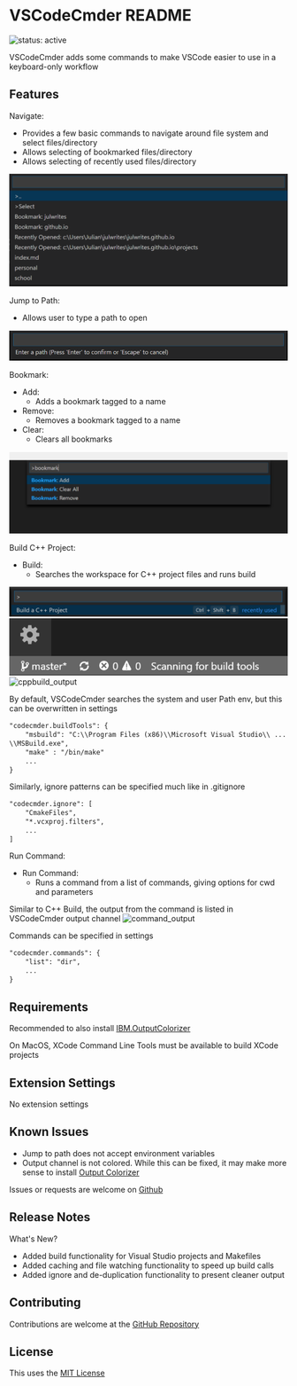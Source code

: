 # VSCodeCmder README

![status: active](https://img.shields.io/badge/status-active-green.svg)

VSCodeCmder adds some commands to make VSCode easier to use in a keyboard-only workflow

## Features

Navigate:

-   Provides a few basic commands to navigate around file system and select files/directory
-   Allows selecting of bookmarked files/directory
-   Allows selecting of recently used files/directory

![Navigate](/images/Navigate.png)

Jump to Path:

-   Allows user to type a path to open

![Jump to Path](/images/Jump_to_Path.png)

Bookmark:

-   Add:
    -   Adds a bookmark tagged to a name
-   Remove:
    -   Removes a bookmark tagged to a name
-   Clear:
    -   Clears all bookmarks

![bookmarks](/images/Bookmarks.png)

Build C++ Project:

- Build:
    - Searches the workspace for C++ project files and runs build

![cppbuild_command](/images/CppBuild_Command.png)
![cppbuild_status](/images/CppBuild_StatusBar.png)
![cppbuild_output](/images/CppBuild_Output.png)

By default, VSCodeCmder searches the system and user Path env, but this can be overwritten in settings

```
"codecmder.buildTools": {
    "msbuild": "C:\\Program Files (x86)\\Microsoft Visual Studio\\ ... \\MSBuild.exe", 
    "make" : "/bin/make"
    ... 
}
```

Similarly, ignore patterns can be specified much like in .gitignore 

```
"codecmder.ignore": [
    "CmakeFiles", 
    "*.vcxproj.filters",
    ...
]
```

Run Command:

- Run Command:
    - Runs a command from a list of commands, giving options for cwd and parameters

Similar to C++ Build, the output from the command is listed in VSCodeCmder output channel
![command_output](/images/Command_Output.png)

Commands can be specified in settings

```
"codecmder.commands": {
    "list": "dir",
    ...
}
```

## Requirements

Recommended to also install [IBM.OutputColorizer](https://marketplace.visualstudio.com/items?itemName=IBM.output-colorizer)

On MacOS, XCode Command Line Tools must be available to build XCode projects

## Extension Settings

No extension settings

## Known Issues

-   Jump to path does not accept environment variables
-   Output channel is not colored. While this can be fixed, it may make more sense to install [Output Colorizer](https://marketplace.visualstudio.com/items?itemName=IBM.output-colorizer)

Issues or requests are welcome on [Github](https://github.com/julwrites/VSCode_Explorer)

## Release Notes

What's New?

-   Added build functionality for Visual Studio projects and Makefiles
-   Added caching and file watching functionality to speed up build calls
-   Added ignore and de-duplication functionality to present cleaner output

## Contributing

Contributions are welcome at the [GitHub Repository](https://github.com/julwrites/VSCode_Explorer)

## License

This uses the [MIT License](https://github.com/julwrites/VSCode_Explorer/blob/master/LICENSE)
